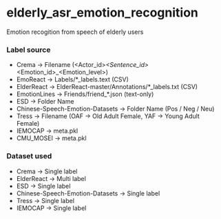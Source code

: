 # elderly_asr_emotion_recognition
Emotion recogition from speech of elderly users

### Label source
- Crema -> Filename (<Actor_id>_<Sentence_id>_<Emotion_id>_<Emotion_level>)
- EmoReact -> Labels/*_labels.text (CSV)
- ElderReact -> ElderReact-master/Annotations/*_labels.txt (CSV)
- EmotionLines -> Friends/friend_*.json (text-only)
- ESD -> Folder Name
- Chinese-Speech-Emotion-Datasets -> Folder Name (Pos / Neg / Neu)
- Tress -> Filename (OAF -> Old Adult Female, YAF -> Young Adult Female)
- IEMOCAP -> meta.pkl
- CMU_MOSEI -> meta.pkl

### Dataset used
- Crema -> Single label
- ElderReact -> Multi label
- ESD -> Single label
- Chinese-Speech-Emotion-Datasets -> Single label
- Tress -> Single label
- IEMOCAP -> Single label